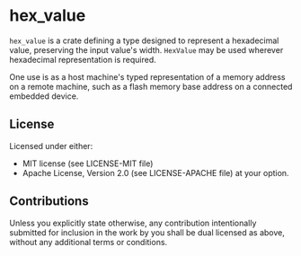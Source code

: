 # hex_value
`hex_value` is a crate defining a type designed to represent a hexadecimal value, preserving the 
input value's width.  `HexValue` may be used wherever hexadecimal representation is required.

One use is as a host machine's typed representation of a memory address on a remote machine,
such as a flash memory base address on a connected embedded device.

## License
Licensed under either:
* MIT license (see LICENSE-MIT file)
* Apache License, Version 2.0 (see LICENSE-APACHE file)
  at your option.

## Contributions
Unless you explicitly state otherwise, any contribution intentionally submitted for inclusion in the
work by you shall be dual licensed as above, without any additional terms or conditions.

